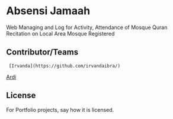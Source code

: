 # Absensi Jamaah
  Web Managing and Log for Activity, Attendance of Mosque Quran Recitation on Local Area Mosque Registered

## Contributor/Teams
	 [Irvanda](https://github.com/irvandaibra/)
   [Ardi](https://github.com/Ardii0)

## License
For Portfolio projects, say how it is licensed.
